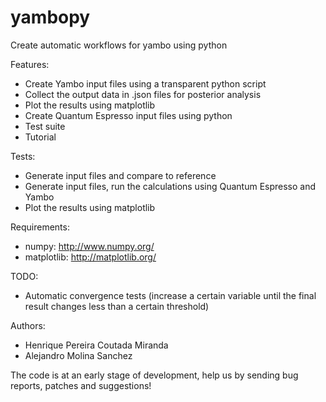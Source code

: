 yambopy
=======

Create automatic workflows for yambo using python

Features:
- Create Yambo input files using a transparent python script
- Collect the output data in .json files for posterior analysis
- Plot the results using matplotlib
- Create Quantum Espresso input files using python
- Test suite
- Tutorial

Tests:
- Generate input files and compare to reference
- Generate input files, run the calculations using Quantum Espresso and Yambo
- Plot the results using matplotlib

Requirements:
- numpy: http://www.numpy.org/ 
- matplotlib: http://matplotlib.org/

TODO:
- Automatic convergence tests (increase a certain variable until the final result changes less than a certain threshold)

Authors:
- Henrique Pereira Coutada Miranda
- Alejandro Molina Sanchez

The code is at an early stage of development, help us by sending bug reports, patches and suggestions!

